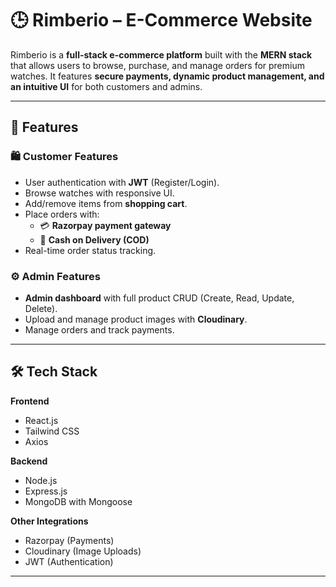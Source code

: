 # 🕒 Rimberio – E-Commerce Website  

Rimberio is a **full-stack e-commerce platform** built with the **MERN stack** that allows users to browse, purchase, and manage orders for premium watches. It features **secure payments, dynamic product management, and an intuitive UI** for both customers and admins.  

---

## 🚀 Features  

### 🛍️ Customer Features  
- User authentication with **JWT** (Register/Login).  
- Browse watches with responsive UI.  
- Add/remove items from **shopping cart**.  
- Place orders with:  
  - 💳 **Razorpay payment gateway**  
  - 🚚 **Cash on Delivery (COD)**  
- Real-time order status tracking.  

### ⚙️ Admin Features  
- **Admin dashboard** with full product CRUD (Create, Read, Update, Delete).  
- Upload and manage product images with **Cloudinary**.  
- Manage orders and track payments.  

---

## 🛠️ Tech Stack  

**Frontend**  
- React.js  
- Tailwind CSS  
- Axios  

**Backend**  
- Node.js  
- Express.js  
- MongoDB with Mongoose  

**Other Integrations**  
- Razorpay (Payments)  
- Cloudinary (Image Uploads)  
- JWT (Authentication)  

---





